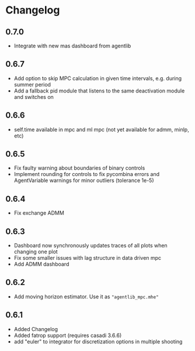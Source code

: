 # Changelog

## 0.7.0
- Integrate with new mas dashboard from agentlib

## 0.6.7
- Add option to skip MPC calculation in given time intervals, e.g. during summer period
- Add a fallback pid module that listens to the same deactivation module and switches on

## 0.6.6
- self.time available in mpc and ml mpc (not yet available for admm, minlp, etc)


## 0.6.5
- Fix faulty warning about boundaries of binary controls
- Implement rounding for controls to fix pycombina errors and AgentVariable warnings for minor outliers (tolerance 1e-5)

## 0.6.4
- Fix exchange ADMM

## 0.6.3
- Dashboard now synchronously updates traces of all plots when changing one plot
- Fix some smaller issues with lag structure in data driven mpc
- Add ADMM dashboard


## 0.6.2
- Add moving horizon estimator. Use it as ``"agentlib_mpc.mhe"``


## 0.6.1

- Added Changelog
- Added fatrop support (requires casadi 3.6.6)
- add "euler" to integrator for discretization options in multiple shooting
